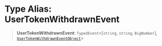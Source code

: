 # Type Alias: UserTokenWithdrawnEvent

> **UserTokenWithdrawnEvent**: `TypedEvent`\<\[`string`, `string`, `BigNumber`\], [`UserTokenWithdrawnEventObject`](../interfaces/UserTokenWithdrawnEventObject.md)\>
